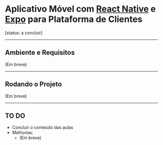 # Aplicativo Móvel com [React Native](https://reactnative.dev/) e [Expo](https://expo.dev/) para Plataforma de Clientes
[status: a concluir]

___

## Ambiente e Requisitos
(Em breve)

___

## Rodando o Projeto
(Em breve)

___

## TO DO
* Concluir o conteúdo das aulas
* Melhorias:
    * (Em breve)
